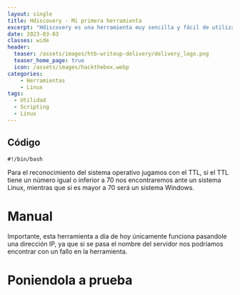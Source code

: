 ```yaml
---
layout: single
title: Hdiscovery - Mi primera herramienta
excerpt: "Hdiscovery es una herramienta muy sencilla y fácil de utilizar, util para saber a que sistema operativo nos vamos a enfrentar cuando tratemos de realizar una máquina en hackthebox, tryhackme o una auditoria."
date: 2023-03-03
classes: wide
header:
  teaser: /assets/images/htb-writeup-delivery/delivery_logo.png
  teaser_home_page: true
  icon: /assets/images/hackthebox.webp
categories:
    - Herramientas
    - Linux
tags:  
  - Utilidad
  - Scripting
  - Linux
---
```

## Código

```
#!/bin/bash
```
Para el reconocimiento del sistema operativo jugamos con el TTL, si el TTL tiene un número igual o inferior a 70 nos encontraremos ante un sistema Linux, mientras que si es mayor a 70 será un sistema Windows.

# Manual

Importante, esta herramienta a día de hoy únicamente funciona pasandole una dirección IP, ya que si se pasa el nombre del servidor nos podríamos encontrar con un fallo en la herramienta.

# Poniendola a prueba
